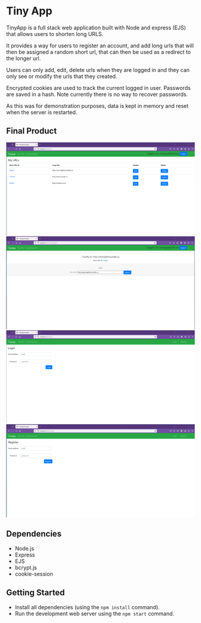 # Tiny App

TinyApp is a full stack web application built with Node and express (EJS) that allows users to shorten long URLS.

It provides a way for users to register an account, and add long urls that will then be assigned a random short url, that can then be used as a redirect to the longer url.

Users can only add, edit, delete urls when they are logged in and they can only see or modify the urls that they created.  

Encrypted cookies are used to track the current logged in user.  Passwords are saved in a hash.  Note currently there is no way to recover passwords.

As this was for demonstration purposes, data is kept in memory and reset when the server is restarted.

## Final Product

!["Screenshot of Urls page"](https://github.com/MikeDragert/tinyapp/blob/master/docs/TinyApp%20-%20main%20page.png?raw=true)
!["Screenshot of Url Edit page"](https://github.com/MikeDragert/tinyapp/blob/master/docs/TineApp%20-%20update%20url.png?raw=true)
!["Screenshot of Login page"](https://github.com/MikeDragert/tinyapp/blob/master/docs/TineApp%20-%20login.png?raw=true)
!["Screenshot of Register page"](https://github.com/MikeDragert/tinyapp/blob/master/docs/TinyApp%20-%20Register.png?raw=true)

## Dependencies

- Node.js
- Express
- EJS
- bcrypt.js
- cookie-session

## Getting Started

- Install all dependencies (using the `npm install` command).
- Run the development web server using the `npm start` command.

